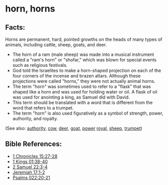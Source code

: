 # horn, horns #

## Facts: ##

Horns are permanent, hard, pointed growths on the heads of many types of animals, including cattle, sheep, goats, and deer.

* The horn of a ram (male sheep) was made into a musical instrument called a "ram's horn" or "shofar," which was blown for special events such as religious festivals.
* God told the Israelites to make a horn-shaped projection on each of the four corners of the incense and brazen altars. Although these projections were called "horns," they were not actually animal horns.
* The term "horn" was sometimes used to refer to a "flask" that was shaped like a horn and was used for holding water or oil. A flask of oil was used for anointing a king, as Samuel did with David.
* This term should be translated with a word that is different from the word that refers to a trumpet.
*  The term "horn" is also used figuratively as a symbol of strength, power, authority, and royalty.

 

(See also: [authority](../kt/authority.md), [cow](../other/cow.md), [deer](../other/deer.md), [goat](../other/goat.md), [power](../kt/power.md) [royal](../other/royal.md), [sheep](../other/sheep.md),  [trumpet](../other/trumpet.md))

## Bible References: ##

* [1 Chronicles 15:27-28](https://door43.org/en/bible/notes/1ch/15/27)
* [1 Kings 01:38-40](https://door43.org/en/bible/notes/1ki/01/38)
* [2 Samuel 22:3-4](https://door43.org/en/bible/notes/2sa/22/03)
* [Jeremiah 17:1-2](https://door43.org/en/bible/notes/jer/17/01)
* [Psalms 022:20-21](https://door43.org/en/bible/notes/psa/022/020)

